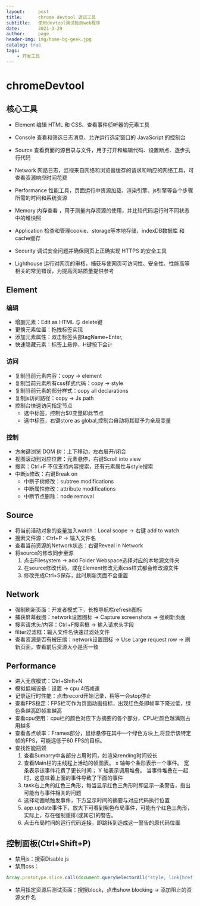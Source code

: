 ```yaml
---
layout:     post
title:      chrome devtool 调试工具
subtitle:   使用devtool调试检测web程序
date:       2021-3-29
author:     page
header-img: img/home-bg-geek.jpg
catalog: true
tags:
    - 开发工具
---
```


# chromeDevtool

## 核心工具

- Element
编辑 HTML 和 CSS、查看事件侦听器的元素工具

- Console
查看和筛选日志消息、允许运行选定窗口的 JavaScript 的控制台

- Source
查看页面的源目录与文件，用于打开和编辑代码、设置断点、逐步执行代码

- Network
网路日志，监视来自网络和浏览器缓存的请求和响应的网络工具，可查看资源响应时间花费

- Performance
性能工具，页面运行中资源加载、渲染引擎、js引擎等各个步骤所需的时间和系统资源

- Memory
内存查看 ，用于测量内存资源的使用，并比较代码运行时不同状态中的堆快照

- Application
检查和管理cookie、storage等本地存储、indexDB数据库 和 cache缓存

- Security
调试安全问题并确保网页上正确实现 HTTPS 的安全工具

- Lighthouse
运行对网页的审核，捕获与使网页可访问性、安全性、性能高等相关的常见错误，为提高网站质量提供参考

## Element

### 编辑

- 增删元素：Edit as HTML 与 delete键
- 更换元素位置：拖拽标签实现
- 添加元素属性：双击标签头部tagName+Enter,
- 快速隐藏元素：标签上悬停，H键按下会计

### 访问

- 复制当前元素内容：copy -> element
- 复制当前元素所有css样式代码：copy -> style
- 复制当前元素的部分样式：copy all declarations
- 复制js访问路径：copy -> Js path
- 控制台快速访问指定节点
  - 选中标签，控制台$0变量即此节点
  - 选中标签，右键store as global,控制台自动将其赋予为全局变量

### 控制

- 方向键浏览 DOM 树：上下移动，左右展开/闭合
- 视图滚动到对应位置：元素悬停，右键Scroll into view
- 搜索：Ctrl+F 不仅支持内容搜索，还有元素属性与style搜索
- 中断js修改：右键Break on
  - 中断子树修改：subtree modifications
  - 中断属性修改：attribute modifications
  - 中断节点删除：node removal

## Source

- 将当前活动对象的变量加入watch：Local scope -> 右键 add to watch
- 搜索文件源：Ctrl+P -> 输入文件名
- 查看当前资源的Network状态：右键Reveal in Network
- 将source的修改同步至源
  1. 点击Filesystem -> add Folder Webspace选择对应的本地源文件夹
  2. 在source修改代码，或在Element修改元素css样式都会修改源文件
  3. 修改完成Ctrl+S保存，此时刷新页面不会重置

## Network

- 强制刷新页面：开发者模式下，长按导航栏refresh图标
- 捕获屏幕截图：network设置图标 -> Capture screenshots -> 强刷新页面
- 搜索请求头/内容：Ctrl+F搜索框 -> 输入请求头字段
- filter过滤框：输入文件名快速过滤处文件
- 查看资源是否有被压缩：network设置图标 -> Use Large request row -> 刷新页面，查看前后资源大小是否一致

## Performance

- 进入无痕模式：Ctrl+Shift+N
- 模拟低端设备：设置 -> cpu 4倍减速
- 记录运行时性能：点击record开始记录，稍等一会stop停止
- 查看FPS稳定：FPS栏可作为页面动画指标，出现红色条即帧率下降过低，绿色条越高即帧率越高
- 查看cpu使用：cpu栏的颜色对应下方摘要的各个部分，CPU栏颜色越满则占用越多
- 查看各点帧率：Frames部分，鼠标悬停在其中一个绿色方块上,将显示该特定帧的FPS，可能远低于60 FPS的目标。
- 查找性能瓶颈
  1. 查看Sumarry中各部分占用时间，如渲染rending时间较长
  2. 查看Main栏的主线程上活动的帧图表。 x 轴每个条形表示一个事件。 宽条表示该事件花费了更长时间； Y 轴表示调用堆叠。 当事件堆叠在一起时，这意味着上面的事件导致了下面的事件
  3. task右上角的红色三角形，每当显示红色三角形时即显示一条警告，指出可能有与事件相关的问题
  4. 选择动画帧触发事件，下方显示时间的摘要与对应代码执行位置
  5. app.update事件下，放大下可看到紫色布局事件，可能有个红色三角形，实际上，存在强制重排(或其它)的警告。
  6. 点击布局时间的运行代码连接，即跳转到造成这一警告的原代码位置

## 控制面板(Ctrl+Shift+P)

- 禁用js：搜索Disable js
- 禁用css：

```js
Array.prototype.slice.call(document.querySelectorAll("style, link[href][rel=stylesheet]")).forEach(e => e.parentNode.removeChild(e));
```

- 禁用指定资源后测试页面：搜搜block，点击show blocking -> 添加阻止的资源文件名
